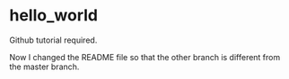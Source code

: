# hello_world
Github tutorial required.

Now I changed the README file so that the other branch is different from the master branch.
